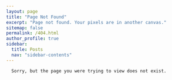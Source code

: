 ```yaml
---
layout: page
title: "Page Not Found"
excerpt: "Page not found. Your pixels are in another canvas."
sitemap: false
permalink: /404.html
author_profile: true
sidebar:
  title: Posts
  nav: "sidebar-contents"
---
```


      Sorry, but the page you were trying to view does not exist.

